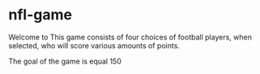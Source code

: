# nfl-game

Welcome to 
This game consists of four choices of football players, when selected, who will score various amounts of points. 

The goal of the game is equal 150 